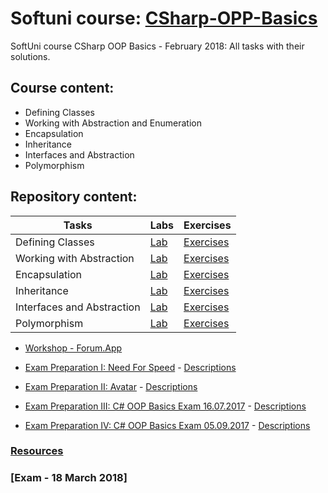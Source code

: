 # Softuni course: [CSharp-OPP-Basics](https://softuni.bg/trainings/1842/csharp-oop-basics-february-2018)
SoftUni course CSharp OOP Basics - February 2018: All tasks with their solutions.

## Course content:
- Defining Classes
- Working with Abstraction and Enumeration
- Encapsulation
- Inheritance
- Interfaces and Abstraction
- Polymorphism

## Repository content:
Tasks							| Labs																																| Exercises																																	
--------------------------------|-----------------------------------------------------------------------------------------------------------------------------------|----------------
Defining Classes				| [Lab](https://github.com/dobroslav-atanasov/CSharp-OOP-Basics/tree/master/01.DefiningClasses-Lab)									| [Exercises](https://github.com/dobroslav-atanasov/CSharp-OOP-Basics/tree/master/02.DefiningClasses-Exercises)
Working with Abstraction		| [Lab](https://github.com/dobroslav-atanasov/CSharp-OOP-Basics/tree/master/03.WorkingWithAbstraction-Lab)							| [Exercises](https://github.com/dobroslav-atanasov/CSharp-OOP-Basics/tree/master/04.WorkingWithAbstraction-Exercises)
Encapsulation					| [Lab](https://github.com/dobroslav-atanasov/CSharp-OOP-Basics/tree/master/05.Encapsulation-Lab)									| [Exercises](https://github.com/dobroslav-atanasov/CSharp-OOP-Basics/tree/master/06.Encapsulation-Exercises)
Inheritance						| [Lab](https://github.com/dobroslav-atanasov/CSharp-OOP-Basics/tree/master/07.Inheritance-Lab)										| [Exercises](https://github.com/dobroslav-atanasov/CSharp-OOP-Basics/tree/master/08.Inheritance-Exercises)
Interfaces and Abstraction		| [Lab](https://github.com/dobroslav-atanasov/CSharp-OOP-Basics/tree/master/09.InterfacesAndAbstraction-Lab)						| [Exercises](https://github.com/dobroslav-atanasov/CSharp-OOP-Basics/tree/master/10.InterfacesAndAbstraction-Exercises)
Polymorphism					| [Lab](https://github.com/dobroslav-atanasov/CSharp-OOP-Basics/tree/master/11.Polymorphism-Lab)									| [Exercises](https://github.com/dobroslav-atanasov/CSharp-OOP-Basics/tree/master/12.Polymorphism-Exercises)

- [Workshop - Forum.App]()

- [Exam Preparation I: Need For Speed]() - [Descriptions]()
- [Exam Preparation II: Avatar]() - [Descriptions]()
- [Exam Preparation III: C# OOP Basics Exam 16.07.2017]() - [Descriptions]()
- [Exam Preparation IV: C# OOP Basics Exam 05.09.2017]() - [Descriptions]()

### [Resources](https://github.com/dobroslav-atanasov/CSharp-OOP-Basics/tree/master/Resources)

### [Exam - 18 March 2018]